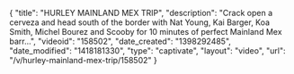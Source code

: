 {
    "title": "HURLEY MAINLAND MEX TRIP",
    "description": "Crack open a cerveza and head south of the border with Nat Young, Kai Barger, Koa Smith, Michel Bourez and Scooby for 10 minutes of perfect Mainland Mex barr...",
    "videoid": "158502",
    "date_created": "1398292485",
    "date_modified": "1418181330",
    "type": "captivate",
    "layout": "video",
    "url": "\/v\/hurley-mainland-mex-trip\/158502"
}